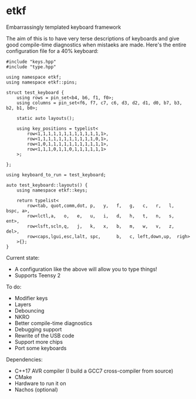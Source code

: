 # etkf
Embarrassingly templated keyboard framework

The aim of this is to have very terse descriptions of keyboards and give good compile-time diagnostics when mistaeks are made. Here's the entire configuration file for a 40% keyboard:

```
#include "keys.hpp"
#include "type.hpp"

using namespace etkf;
using namespace etkf::pins;

struct test_keyboard {
    using rows = pin_set<b4, b6, f1, f0>;
    using columns = pin_set<f6, f7, c7, c6, d3, d2, d1, d0, b7, b3, b2, b1, b0>;

    static auto layouts();

    using key_positions = typelist<
        row<1,1,1,1,1,1,1,1,1,1,1,1,1>,
        row<1,1,1,1,1,1,1,1,1,1,1,0,1>,
        row<1,0,1,1,1,1,1,1,1,1,1,1,1>,
        row<1,1,1,0,1,1,0,1,1,1,1,1,1>
    >;

};

using keyboard_to_run = test_keyboard;

auto test_keyboard::layouts() {
    using namespace etkf::keys;

    return typelist<
        row<tab, quot,comm,dot, p,   y,   f,   g,   c,   r,   l,   bspc, a>,
        row<lctl,a,   o,   e,   u,   i,   d,   h,   t,   n,   s,   ent>,
        row<lsft,scln,q,   j,   k,   x,   b,   m,   w,   v,   z,   del>,
        row<caps,lgui,esc,lalt, spc,      b,   c, left,down,up,  righ>
    >{};
}
```

Current state:

- A configuration like the above will allow you to type things!
- Supports Teensy 2

To do:

- Modifier keys
- Layers
- Debouncing
- NKRO
- Better compile-time diagnostics
- Debugging support
- Rewrite of the USB code
- Support more chips
- Port some keyboards

Dependencies:

- C++17 AVR compiler (I build a GCC7 cross-compiler from source)
- CMake
- Hardware to run it on
- Nachos (optional)

